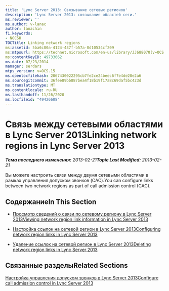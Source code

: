 ```yaml
---
title: 'Lync Server 2013: Связывание сетевых регионов'
description: 'Lync Server 2013: связывание областей сети.'
ms.reviewer: ''
ms.author: v-lanac
author: lanachin
f1.keywords:
- NOCSH
TOCTitle: Linking network regions
ms:assetid: 5ba6c80a-4124-437f-b57a-8d10534cf209
ms:mtpsurl: https://technet.microsoft.com/en-us/library/JJ688070(v=OCS.15)
ms:contentKeyID: 49733662
ms.date: 07/23/2014
manager: serdars
mtps_version: v=OCS.15
ms.openlocfilehash: 2067430022295cb7fe2ce24beec6f7e4de28e2a6
ms.sourcegitcommit: 36fee89bb887bea4f18b19f17a8c69daf5bc423d
ms.translationtype: MT
ms.contentlocale: ru-RU
ms.lasthandoff: 11/26/2020
ms.locfileid: "49426608"
---
```

# <a name="linking-network-regions-in-lync-server-2013"></a><span data-ttu-id="46afd-103">Связь между сетевыми областями в Lync Server 2013</span><span class="sxs-lookup"><span data-stu-id="46afd-103">Linking network regions in Lync Server 2013</span></span>

<div data-xmlns="http://www.w3.org/1999/xhtml">

<div class="topic" data-xmlns="http://www.w3.org/1999/xhtml" data-msxsl="urn:schemas-microsoft-com:xslt" data-cs="https://msdn.microsoft.com/">

<div data-asp="https://msdn2.microsoft.com/asp">



</div>

<div id="mainSection">

<div id="mainBody"><span data-ttu-id="46afd-104">

<span> </span></span><span class="sxs-lookup"><span data-stu-id="46afd-104">

<span> </span></span></span>

<span data-ttu-id="46afd-105">_**Тема последнего изменения:** 2013-02-21_</span><span class="sxs-lookup"><span data-stu-id="46afd-105">_**Topic Last Modified:** 2013-02-21_</span></span>

<span data-ttu-id="46afd-106">Вы можете настроить связи между двумя сетевыми областями в рамках управления допуском звонков (CAC).</span><span class="sxs-lookup"><span data-stu-id="46afd-106">You can configure links between two network regions as part of call admission control (CAC).</span></span>

<div>

## <a name="in-this-section"></a><span data-ttu-id="46afd-107">Содержание</span><span class="sxs-lookup"><span data-stu-id="46afd-107">In This Section</span></span>

  - [<span data-ttu-id="46afd-108">Просмотр сведений о связи по сетевому региону в Lync Server 2013</span><span class="sxs-lookup"><span data-stu-id="46afd-108">Viewing network region link information in Lync Server 2013</span></span>](lync-server-2013-viewing-network-region-link-information.md)

  - [<span data-ttu-id="46afd-109">Настройка ссылок на сетевой регион в Lync Server 2013</span><span class="sxs-lookup"><span data-stu-id="46afd-109">Configuring network region links in Lync Server 2013</span></span>](lync-server-2013-configuring-network-region-links.md)

  - [<span data-ttu-id="46afd-110">Удаление ссылок на сетевой регион в Lync Server 2013</span><span class="sxs-lookup"><span data-stu-id="46afd-110">Deleting network region links in Lync Server 2013</span></span>](lync-server-2013-deleting-network-region-links.md)

</div>

<div>

## <a name="related-sections"></a><span data-ttu-id="46afd-111">Связанные разделы</span><span class="sxs-lookup"><span data-stu-id="46afd-111">Related Sections</span></span>

[<span data-ttu-id="46afd-112">Настройка управления допуском звонков в Lync Server 2013</span><span class="sxs-lookup"><span data-stu-id="46afd-112">Configure call admission control in Lync Server 2013</span></span>](lync-server-2013-configure-call-admission-control.md)

<span data-ttu-id="46afd-113"></div>

</div>

<span> </span>

</div>

</div>

</span><span class="sxs-lookup"><span data-stu-id="46afd-113"></div>

</div>

<span> </span>

</div>

</div>

</span></span></div>

